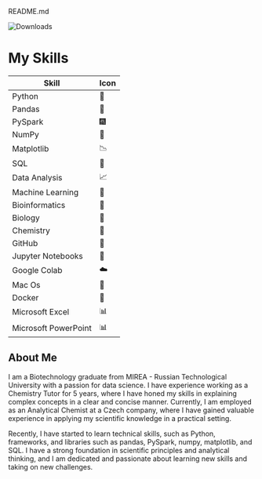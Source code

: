 README.md

![Downloads](https://img.shields.io/badge/Intro-Hi%2C%20my%20name%20is%20Artem-yellow%20green)

# My Skills

| Skill                | Icon |
|---------------------|------|
| Python              |  🐍  |
| Pandas              |  🐼  |
| PySpark             | 🎆  |
| NumPy               |  🔢  |
| Matplotlib          | 📉 |
| SQL                 |  💾  |
| Data Analysis       |  📈  |
| Machine Learning    |  🤖  |
| Bioinformatics      | 🧬 |
| Biology             | 🧫 |
| Chemistry           | 🧪 |
| GitHub              |  🐙  |
| Jupyter Notebooks   |  📓 |
| Google Colab        |  ☁️  |
| Mac Os              |  🐧  |
| Docker              |  🐳  |
| Microsoft Excel     |  📊 |
| Microsoft PowerPoint|  📊 |
## About Me

I am a Biotechnology graduate from MIREA - Russian Technological University with a passion for data science. I have experience working as a Chemistry Tutor for 5 years, where I have honed my skills in explaining complex concepts in a clear and concise manner. Currently, I am employed as an Analytical Chemist at a Czech company, where I have gained valuable experience in applying my scientific knowledge in a practical setting.

Recently, I have started to learn technical skills, such as Python, frameworks, and libraries such as pandas, PySpark, numpy, matplotlib, and SQL. I have a strong foundation in scientific principles and analytical thinking, and I am dedicated and passionate about learning new skills and taking on new challenges.
